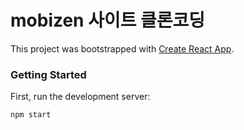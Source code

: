 # mobizen 사이트 클론코딩

This project was bootstrapped with [Create React App](https://github.com/facebook/create-react-app).

### Getting Started
First, run the development server:

```
npm start
```
